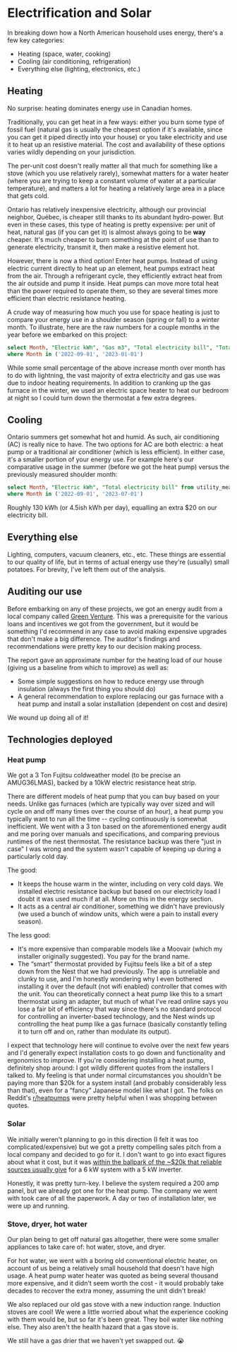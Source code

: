 # Electrification and Solar

In breaking down how a North American household uses energy, there's a few key categories:

- Heating (space, water, cooking)
- Cooling (air conditioning, refrigeration)
- Everything else (lighting, electronics, etc.)

## Heating

No surprise: heating dominates energy use in Canadian homes.

Traditionally, you can get heat in a few ways: either you burn some type of fossil fuel (natural gas is usually the cheapest option if it's available, since you can get it piped directly into your house) or you take electricity and use it to heat up an resistive material.
The cost and availability of these options varies wildly depending on your jurisdiction.

The per-unit cost doesn't really matter all that much for something like a stove (which you use relatively rarely), somewhat matters for a water heater (where you are trying to keep a constant volume of water at a particular temperature), and matters a lot for heating a relatively large area in a place that gets cold.

Ontario has relatively inexpensive electricity, although our provincial neighbor, Qu&eacute;bec, is cheaper still thanks to its abundant hydro-power.
But even in these cases, this type of heating is pretty expensive: per unit of heat, natural gas (if you can get it) is almost always going to be **way** cheaper.
It's much cheaper to burn something at the point of use than to generate electricity, transmit it, then make a resistive element hot.

However, there is now a third option! Enter heat pumps. Instead of using electric current directly to heat up an element, heat pumps extract heat from the air.
Through a refrigerant cycle, they efficiently extract heat from the air outside and pump it inside.
Heat pumps can move more total heat than the power required to operate them, so they are several times more efficient than electric resistance heating.

A crude way of measuring how much you use for space heating is just to compare your energy use in a shoulder season (spring or fall) to a winter month.
To illustrate, here are the raw numbers for a couple months in the year before we embarked on this project:

```sql usage_shoulder_vs_winter
select Month, "Electric kWh", "Gas m3", "Total electricity bill", "Total gas bill" from utility_measures.utility_measures
where Month in ('2022-09-01', '2023-01-01')
```

<DataTable data={usage_shoulder_vs_winter} />

While some small percentage of the above increase month over month has to do with lightning, the vast majority of extra electricity and gas use was due to indoor heating requirements. In addition to cranking up the gas furnace in the winter, we used an electric space heater to heat our bedroom at night so I could turn down the thermostat a few extra degrees.

## Cooling

Ontario summers get somewhat hot and humid. As such, air conditioning (AC) is really nice to have.
The two options for AC are both electric: a heat pump or a traditional air conditioner (which is less efficient).
In either case, it's a smaller portion of your energy use.
For example here's our comparative usage in the summer (before we got the heat pump) versus the previously measured shoulder month:

```sql usage_shoulder_vs_summer
select Month, "Electric kWh", "Total electricity bill" from utility_measures.utility_measures
where Month in ('2022-09-01', '2023-07-01')
```

<DataTable data={usage_shoulder_vs_summer}>
    <Column id={"Month"}/>
    <Column id={"Electric kWh"}/>
	<Column id={"Total electricity bill"} fmt=cad/> 
</DataTable>

Roughly 130 kWh (or 4.5ish kWh per day), equalling an extra $20 on our electricity bill.

## Everything else

Lighting, computers, vacuum cleaners, etc., etc. These things are essential to our quality of life, but in terms of actual energy use they're (usually) small potatoes. For brevity, I've left them out of the analysis.

## Auditing our use

Before embarking on any of these projects, we got an energy audit from a local company called [Green Venture](https://www.greenventure.ca/). This was a prerequisite for the various loans and incentives we got from the government, but it would be something I'd recommend in any case to avoid making expensive upgrades that don't make a big difference.
The auditor's findings and recommendations were pretty key to our decision making process.

The report gave an approximate number for the heating load of our house (giving us a baseline from which to improve) as well as:

- Some simple suggestions on how to reduce energy use through insulation (always the first thing you should do)
- A general recommendation to explore replacing our gas furnace with a heat pump and install a solar installation (dependent on cost and desire)

We wound up doing all of it!

## Technologies deployed

### Heat pump

We got a 3 Ton Fujitsu coldweather model (to be precise an AMUG36LMAS), backed by a 10kW electric resistance heat strip.

There are different models of heat pump that you can buy based on your needs.
Unlike gas furnaces (which are typically way over sized and will cycle on and off many times over the course of an hour), a heat pump you typically want to run all the time -- cycling continuously is somewhat inefficient.
We went with a 3 ton based on the aforementioned energy audit and me poring over manuals and specifications, and comparing previous runtimes of the nest thermostat.
The resistance backup was there "just in case" I was wrong and the system wasn't capable of keeping up during a particularly cold day.

The good:

- It keeps the house warm in the winter, including on very cold days. We installed electric resistance backup but based on our electricity load I doubt it was used much if at all. More on this in the energy section.
- It acts as a central air conditioner, something we didn't have previously (we used a bunch of window units, which were a pain to install every season).

The less good:

- It's more expensive than comparable models like a Moovair (which my installer originally suggested). You pay for the brand name.
- The “smart” thermostat provided by Fujitsu feels like a bit of a step down from the Nest that we had previously. The app is unreliable and clunky to use, and I'm honestly wondering why I even bothered installing it over the default (not wifi enabled) controller that comes with the unit. You can theoretically connect a heat pump like this to a smart thermostat using an adapter, but much of what I've read online says you lose a fair bit of efficiency that way since there's no standard protocol for controlling an inverter-based technology, and the Nest winds up controlling the heat pump like a gas furnace (basically constantly telling it to turn off and on, rather than modulate its output).

I expect that technology here will continue to evolve over the next few years and I'd generally expect installation costs to go down and functionality and ergonomics to improve. If you're considering installing a heat pump, definitely shop around: I got wildly different quotes from the installers I talked to. My feeling is that under normal circumstances you shouldn't be paying more than $20k for a system install (and probably considerably less than that), even for a “fancy” Japanese model like what I got. The folks on Reddit's [r/heatpumps] were pretty helpful when I was shopping between quotes.

[r/heatpumps]: https://www.reddit.com/r/heatpumps

### Solar

We initially weren't planning to go in this direction (I felt it was too complicated/expensive) but we got a pretty compelling sales pitch from a local company and decided to go for it.
I don't want to go into exact figures about what it cost, but it was [within the ballpark of the \~$20k that reliable sources usually give](https://solarbonds.ca/blog/installing-solar-panels-on-your-ontario-home/) for a 6 kW system with a 5 kW inverter.

Honestly, it was pretty turn-key. I believe the system required a 200 amp panel, but we already got one for the heat pump. The company we went with took care of all the paperwork. A day or two of installation later, we were up and running.

<!--

One thing to bear in mind with residential solar is that your production will heavily depend on the angle of your roof and what's around your residence. We're lucky enough to have a nice south facing roof (good\!) but our next door neighbors have a bunch of large trees that block out a good portion of the sun during the latter half of the day, which somewhat decreases the system's output.

One day I got curious and decided to compare our installation's performance to that of a nearby community solar installation at an industrial location:

&lt;insert graph here>

Another potential point of comparison is the Global Solar Atlas. Punching in my approximate location, I got a figure indicating [I'm roughly getting what you'd expect from a 5 kW system](https://globalsolaratlas.info/detail?s=43.25011,-79.84963&m=site&c=43.25011,-79.84963,11&pv=small,180,34,5).

I understand that this sort of situation is typical for residential solar use cases and we were prepared for it, but it's still something to bear in mind and illustrates why residential solar might not be the solution to all of our energy problems. If you do have a site where you can generate a good amount, then that's great\! But a tour around my neighborhood finds very few roofs that seem like a great candidate for solar: either they're facing in the wrong direction, or they don't have a shape that would accommodate enough panels to make the installation worthwhile.

I'm more optimistic about the future of community solar (the site above being a good example): this should allow us to use the best available spaces for these things in urban areas.

-->

### Stove, dryer, hot water

Our plan being to get off natural gas altogether, there were some smaller appliances to take care of: hot water, stove, and dryer.

For hot water, we went with a boring old conventional electric heater, on account of us being a relatively small household that doesn't have high usage. A heat pump water heater was quoted as being several thousand more expensive, and it didn't seem worth the cost - it would probably take decades to recover the extra money, assuming the unit didn't break\!

We also replaced our old gas stove with a new induction range. Induction stoves are cool\! We were a little worried about what the experience cooking with them would be, but so far it's been great. They boil water like nothing else. They also aren't the health hazard that a gas stove is.

We still have a gas drier that we haven't yet swapped out. 😭
